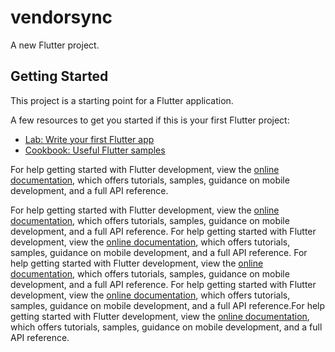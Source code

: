 # vendorsync

A new Flutter project.

## Getting Started

This project is a starting point for a Flutter application.

A few resources to get you started if this is your first Flutter project:

- [Lab: Write your first Flutter app](https://docs.flutter.dev/get-started/codelab)
- [Cookbook: Useful Flutter samples](https://docs.flutter.dev/cookbook)

For help getting started with Flutter development, view the
[online documentation](https://docs.flutter.dev/), which offers tutorials,
samples, guidance on mobile development, and a full API reference.

For help getting started with Flutter development, view the
[online documentation](https://docs.flutter.dev/), which offers tutorials,
samples, guidance on mobile development, and a full API reference.
For help getting started with Flutter development, view the
[online documentation](https://docs.flutter.dev/), which offers tutorials,
samples, guidance on mobile development, and a full API reference.
For help getting started with Flutter development, view the
[online documentation](https://docs.flutter.dev/), which offers tutorials,
samples, guidance on mobile development, and a full API reference.
For help getting started with Flutter development, view the
[online documentation](https://docs.flutter.dev/), which offers tutorials,
samples, guidance on mobile development, and a full API reference.For help getting started with Flutter development, view the
[online documentation](https://docs.flutter.dev/), which offers tutorials,
samples, guidance on mobile development, and a full API reference.